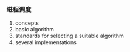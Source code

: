 ### 进程调度

1. concepts
2. basic algorithm
3. standards for selecting a suitable algorithm
4. several implementations
